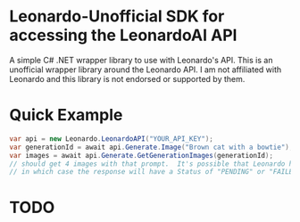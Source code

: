 # Leonardo-Unofficial SDK for accessing the LeonardoAI API
A simple C# .NET wrapper library to use with Leonardo's API.  This is an unofficial wrapper library around the Leonardo API.  I am not affiliated with Leonardo and this library is not endorsed or supported by them.

# Quick Example
```C#
var api = new Leonardo.LeonardoAPI("YOUR_API_KEY");
var generationId = await api.Generate.Image("Brown cat with a bowtie");
var images = await api.Generate.GetGenerationImages(generationId);
// should get 4 images with that prompt.  It's possible that Leonardo has not started yet
// in which case the response will have a Status of "PENDING" or "FAILED" within the images object
```

# TODO
